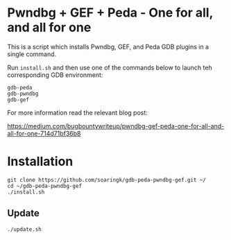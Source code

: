 # Pwndbg + GEF + Peda - One for all, and all for one

This is a script which installs Pwndbg, GEF, and Peda GDB plugins in a single command.

Run `install.sh` and then use one of the commands below to launch teh corresponding GDB environment:

```
gdb-peda
gdb-pwndbg
gdb-gef
```

For more information read the relevant blog post:

https://medium.com/bugbountywriteup/pwndbg-gef-peda-one-for-all-and-all-for-one-714d71bf36b8

# Installation

```
git clone https://github.com/soaringk/gdb-peda-pwndbg-gef.git ~/
cd ~/gdb-peda-pwndbg-gef
./install.sh
```

## Update

```
./update.sh
```
